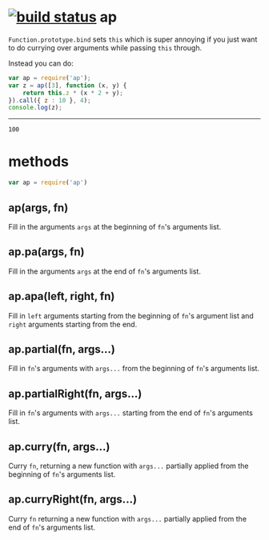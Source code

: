 [![build status](https://secure.travis-ci.org/substack/node-ap.png)](http://travis-ci.org/substack/node-ap)
ap
==

`Function.prototype.bind` sets `this` which is super annoying if you just want
to do currying over arguments while passing `this` through.

Instead you can do:

``` js
var ap = require('ap');
var z = ap([3], function (x, y) {
    return this.z * (x * 2 + y);
}).call({ z : 10 }, 4);
console.log(z);
```

***

```
100
```

methods
=======

``` js
var ap = require('ap')
```

## ap(args, fn)

Fill in the arguments `args` at the beginning of `fn`'s arguments list.

## ap.pa(args, fn)

Fill in the arguments `args` at the end of `fn`'s arguments list.

## ap.apa(left, right, fn)

Fill in `left` arguments starting from the beginning of `fn`'s argument list and
`right` arguments starting from the end.

## ap.partial(fn, args...)

Fill in `fn`'s arguments with `args...` from the beginning of `fn`'s arguments
list.

## ap.partialRight(fn, args...)

Fill in `fn`'s arguments with `args...` starting from the end of `fn`'s
arguments list.

## ap.curry(fn, args...)

Curry `fn`, returning a new function with `args...` partially applied from the
beginning of `fn`'s arguments list.

## ap.curryRight(fn, args...)

Curry `fn` returning a new function with `args...` partially applied from the
end of `fn`'s arguments list.
